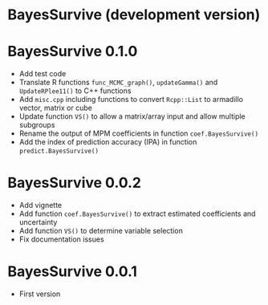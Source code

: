 # BayesSurvive (development version)

# BayesSurvive 0.1.0

* Add test code
* Translate R functions `func_MCMC_graph()`, `updateGamma()` and `UpdateRPlee11()` to C++ functions
* Add `misc.cpp` including functions to convert `Rcpp::List` to armadillo vector, matrix or cube
* Update function `VS()` to allow a matrix/array input and allow multiple subgroups
* Rename the output of MPM coefficients in function `coef.BayesSurvive()`
* Add the index of prediction accuracy (IPA) in function `predict.BayesSurvive()`

# BayesSurvive 0.0.2

* Add vignette
* Add function `coef.BayesSurvive()` to extract estimated coefficients and uncertainty
* Add function `VS()` to determine variable selection
* Fix documentation issues

# BayesSurvive 0.0.1

* First version

